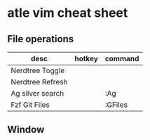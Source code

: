 # atle vim cheat sheet
## File operations

| desc                 | hotkey | command  |
| -------------------- | ------ | -------- |
| Nerdtree Toggle      | <C-n>  |          |
| Nerdtree Refresh     | <r>    |          |
| Ag silver search     |        | :Ag      |
| Fzf Git Files        | <C-t>  | :GFiles  |

## Window


